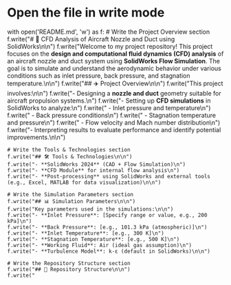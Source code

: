 # Open the file in write mode
with open('README.md', 'w') as f:
    # Write the Project Overview section
    f.write("# 🚀 CFD Analysis of Aircraft Nozzle and Duct using SolidWorks\n\n")
    f.write("Welcome to my project repository! This project focuses on the **design and computational fluid dynamics (CFD) analysis** of an aircraft nozzle and duct system using **SolidWorks Flow Simulation**. The goal is to simulate and understand the aerodynamic behavior under various conditions such as inlet pressure, back pressure, and stagnation temperature.\n\n")
    f.write("## ✈️ Project Overview\n\n")
    f.write("This project involves:\n\n")
    f.write("- Designing a **nozzle and duct** geometry suitable for aircraft propulsion systems.\n")
    f.write("- Setting up **CFD simulations** in SolidWorks to analyze:\n")
    f.write("  - Inlet pressure and temperature\n")
    f.write("  - Back pressure conditions\n")
    f.write("  - Stagnation temperature and pressure\n")
    f.write("  - Flow velocity and Mach number distribution\n")
    f.write("- Interpreting results to evaluate performance and identify potential improvements.\n\n")

    # Write the Tools & Technologies section
    f.write("## 🛠 Tools & Technologies\n\n")
    f.write("- **SolidWorks 2024** (CAD + Flow Simulation)\n")
    f.write("- **CFD Module** for internal flow analysis\n")
    f.write("- **Post-processing** using SolidWorks and external tools (e.g., Excel, MATLAB for data visualization)\n\n")

    # Write the Simulation Parameters section
    f.write("## 📊 Simulation Parameters\n\n")
    f.write("Key parameters used in the simulations:\n\n")
    f.write("- **Inlet Pressure**: [Specify range or value, e.g., 200 kPa]\n")
    f.write("- **Back Pressure**: [e.g., 101.3 kPa (atmospheric)]\n")
    f.write("- **Inlet Temperature**: [e.g., 300 K]\n")
    f.write("- **Stagnation Temperature**: [e.g., 500 K]\n")
    f.write("- **Working Fluid**: Air (ideal gas assumption)\n")
    f.write("- **Turbulence Model**: k-ε (default in SolidWorks)\n\n")

    # Write the Repository Structure section
    f.write("## 📁 Repository Structure\n\n")
    f.write("
